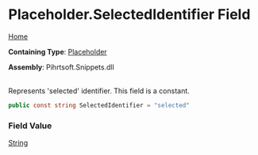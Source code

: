 # Placeholder\.SelectedIdentifier Field

[Home](../../../../README.md)

**Containing Type**: [Placeholder](../README.md)

**Assembly**: Pihrtsoft\.Snippets\.dll

\
Represents 'selected' identifier\. This field is a constant\.

```csharp
public const string SelectedIdentifier = "selected"
```

### Field Value

[String](https://docs.microsoft.com/en-us/dotnet/api/system.string)

